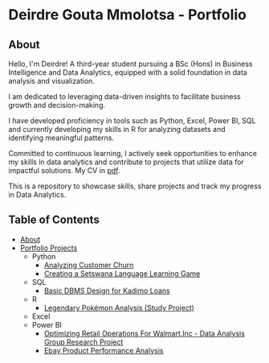 # Deirdre Gouta Mmolotsa - Portfolio
## About
Hello, I'm Deirdre! A third-year student pursuing a BSc (Hons) in Business Intelligence and Data Analytics, equipped with a solid foundation in data analysis and visualization. 

I am dedicated to leveraging data-driven insights to facilitate business growth and decision-making.

I have developed proficiency in tools such as Python, Excel, Power BI, SQL and currently developing my skills in R for analyzing datasets and identifying meaningful patterns.

Committed to continuous learning, I actively seek opportunities to enhance my skills in data analytics and contribute to projects that utilize data for impactful solutions. 
My CV in [pdf](https://github.com/Deirdre24/My-Portfolio/blob/main/Deirdre%20Gouta%20Mmolotsa%20CV%20(2).pdf).

This is a repository to showcase skills, share projects and track my progress in Data Analytics.

## Table of Contents
- [About](https://github.com/tiannaparris/Data-Analysis-Portfolio/blob/main/README.md#about)
- [Portfolio Projects](https://github.com/tiannaparris/Data-Analysis-Portfolio/blob/main/README.md#portfolio-projects)
  - Python
    - [Analyzing Customer Churn](https://github.com/Deirdre24/Data-Analysis-using-Python-in-Jupyter-Notebook.git)
    - [Creating a Setswana Language Learning Game](https://github.com/Deirdre24/Setswana-Language-Learning-Game.git)
  - SQL
    - [Basic DBMS Design for Kadimo Loans](url)
  - R
    - [Legendary Pokémon Analysis (Study Project)](url)
  - Excel
  - Power BI
    - [Optimizing Retail Operations For Walmart.Inc - Data Analysis Group Research Project]()
    - [Ebay Product Performance Analysis](https://github.com/Deirdre24/Ebay-Product-Performance-Analysis.git)

    
